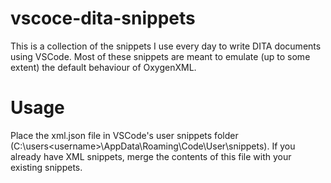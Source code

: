 # vscoce-dita-snippets
This is a collection of the snippets I use every day to write DITA documents using VSCode. Most of these snippets are meant to emulate (up to some extent) the default behaviour of OxygenXML.

# Usage
Place the xml.json file in VSCode's user snippets folder (C:\users\<username>\AppData\Roaming\Code\User\snippets). If you already have XML snippets, merge the contents of this file with your existing snippets.
